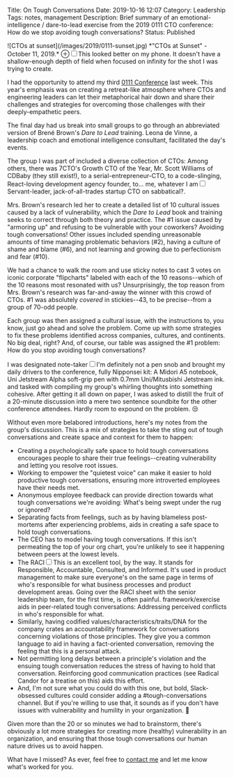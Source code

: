 Title: On Tough Conversations
Date: 2019-10-16 12:07
Category: Leadership
Tags: notes, management
Description: Brief summary of an emotional-intelligence / dare-to-lead exercise from the 2019 0111 CTO conference: How do we stop avoiding tough conversations?
Status: Published

<section markdown="1">
![CTOs at sunset](/images/2019/0111-sunset.jpg)
*"CTOs at Sunset" - October 11, 2019.* <label for="mn-oops" class="margin-toggle">&#8853;</label><input type="checkbox" id="mn-oops" class="margin-toggle"><span class="marginnote">This looked better on my phone. It doesn't have a shallow-enough depth of field when focused on infinity for the shot I was trying to create.</span>

I had the opportunity to attend my third [0111 Conference](https://7ctos.com/0111-2019/) last week. This year's emphasis was on creating a retreat-like atmosphere where CTOs and engineering leaders can let their metaphorical hair down and share their challenges and strategies for overcoming those challenges with their deeply-empathetic peers.

The final day had us break into small groups to go through an abbreviated version of Brené Brown's *Dare to Lead* training. Leona de Vinne, a leadership coach and emotional intelligence consultant, facilitated the day's events.

The group I was part of included a diverse collection of CTOs: Among others, there was 7CTO's Growth CTO of the Year, Mr. Scott Williams of CDBaby (they still exist!), to a serial-entrepreneur-CTO, to a code-slinging, React-loving development agency founder, to... me, whatever I am<label for="sn-whoami" class="margin-toggle sidenote-number"></label><input type="checkbox" id="sn-whoami" class="margin-toggle"><span class="sidenote">Servant-leader, jack-of-all-trades startup CTO on sabbatical?</span>.

Mrs. Brown's research led her to create a detailed list of 10 cultural issues caused by a lack of vulnerability, which the *Dare to Lead* book and training seeks to correct through both theory and practice. The #1 issue caused by "armoring up" and refusing to be vulnerable with your coworkers? Avoiding tough conversations! Other issues included spending unreasonable amounts of time managing problematic behaviors (#2), having a culture of shame and blame (#6), and not learning and growing due to perfectionism and fear (#10).

We had a chance to walk the room and use sticky notes to cast 3 votes on iconic corporate "flipcharts" labeled with each of the 10 reasons--which of the 10 reasons most resonated with us? Unsurprisingly, the top reason from Mrs. Brown's research was far-and-away the winner with this crowd of CTOs. #1 was absolutely *covered* in stickies--43, to be precise--from a group of 70-odd people.

Each group was then assigned a cultural issue, with the instructions to, you know, just go ahead and solve the problem. Come up with some strategies to fix these problems identified across companies, cultures, and continents. No big deal, right? And, of course, our table was assigned the #1 problem: How do you stop avoiding tough conversations?

I was designated note-taker<label for="sn-snob" class="margin-toggle sidenote-number"></label><input type="checkbox" id="sn-snob" class="margin-toggle"><span class="sidenote">I'm definitely not a pen snob and brought my daily drivers to the conference, fully Nipponsei kit: A Midori A5 notebook, Uni Jetstream Alpha soft-grip pen with 0.7mm Uni/Mitusbishi Jetstream ink.</span> and tasked with compiling my group's whirling thoughts into something cohesive. After getting it all down on paper, I was asked to distill the fruit of a 20-minute discussion into a mere two sentence soundbite for the other conference attendees. Hardly room to expound on the problem. 😒

Without even more belabored introductions, here's my notes from the group's discussion. This is a mix of strategies to take the sting out of tough conversations and create space and context for them to happen:

- Creating a psychologically safe space to hold tough conversations encourages people to share their true feelings--creating vulnerability and letting you resolve root issues.
- Working to empower the "quietest voice" can make it easier to hold productive tough conversations, ensuring more introverted employees have their needs met.
- Anonymous employee feedback can provide direction towards what tough conversations we're avoiding: What's being swept under the rug or ignored?
- Separating facts from feelings, such as by having blameless post-mortems after experiencing problems, aids in creating a safe space to hold tough conversations.
- The CEO has to model having tough conversations. If this isn't permeating the top of your org chart, you're unlikely to see it happening between peers at the lowest levels.
- The RACI<label for="sn-raci" class="margin-toggle sidenote-number"></label><input type="checkbox" id="sn-raci" class="margin-toggle"><span class="sidenote">This is an excellent tool, by the way. It stands for Responsible, Accountable, Consulted, and Informed. It's used in product management to make sure everyone's on the same page in terms of who's responsible for what business processes and product development areas. Going over the RACI sheet with the senior leadership team, for the first time, is often painful.</span> framework/exercise aids in peer-related tough conversations: Addressing perceived conflicts in who's responsible for what. 
- Similarly, having codified values/characteristics/traits/DNA for the company crates an accountability framework for conversations concerning violations of those principles. They give you a common language to aid in having a fact-oriented conversation, removing the feeling that this is a personal attack.
- Not permitting long delays between a principle's violation and the ensuing tough conversation reduces the stress of having to hold that conversation. Reinforcing good communication practices (see Radical Candor for a treatise on this) aids this effort.
- And, I'm not sure what you could do with this one, but bold, Slack-obsessed cultures could consider adding a #tough-conversations channel. But if you're willing to use that, it sounds as if you don't have issues with vulnerability and humility in your organization. 🤔

Given more than the 20 or so minutes we had to brainstorm, there's obviously a lot more strategies for creating more (healthy) vulnerability in an organization, and ensuring that those tough conversations our human nature drives us to avoid happen.

What have I missed? As ever, feel free to [contact me](/contact/) and let me know what's worked for you.
</section>
